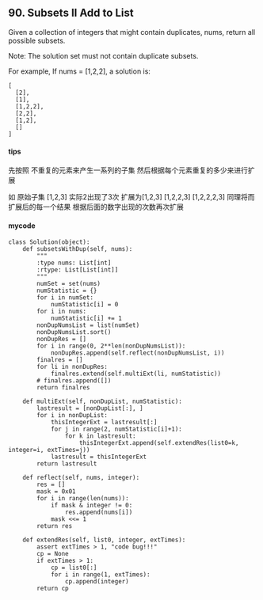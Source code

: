 ## 90. Subsets II Add to List

Given a collection of integers that might contain duplicates, nums, return all possible subsets.

Note: The solution set must not contain duplicate subsets.

For example,
If nums = [1,2,2], a solution is:


```
[
  [2],
  [1],
  [1,2,2],
  [2,2],
  [1,2],
  []
]
```

#### tips
先按照 不重复的元素来产生一系列的子集
然后根据每个元素重复的多少来进行扩展

如 
原始子集 [1,2,3]
实际2出现了3次
扩展为[1,2,3] [1,2,2,3] [1,2,2,2,3]
同理将而扩展后的每一个结果 根据后面的数字出现的次数再次扩展 

#### mycode
```
class Solution(object):
    def subsetsWithDup(self, nums):
        """
        :type nums: List[int]
        :rtype: List[List[int]]
        """
        numSet = set(nums)
        numStatistic = {}
        for i in numSet:
            numStatistic[i] = 0
        for i in nums:
            numStatistic[i] += 1
        nonDupNumsList = list(numSet)
        nonDupNumsList.sort()
        nonDupRes = []
        for i in range(0, 2**len(nonDupNumsList)):
            nonDupRes.append(self.reflect(nonDupNumsList, i))
        finalres = []
        for li in nonDupRes:
            finalres.extend(self.multiExt(li, numStatistic))
        # finalres.append([])
        return finalres

    def multiExt(self, nonDupList, numStatistic):
        lastresult = [nonDupList[:], ]
        for i in nonDupList:
            thisIntegerExt = lastresult[:]
            for j in range(2, numStatistic[i]+1):
                for k in lastresult:
                    thisIntegerExt.append(self.extendRes(list0=k, integer=i, extTimes=j))
            lastresult = thisIntegerExt
        return lastresult

    def reflect(self, nums, integer):
        res = []
        mask = 0x01
        for i in range(len(nums)):
            if mask & integer != 0:
                res.append(nums[i])
            mask <<= 1
        return res

    def extendRes(self, list0, integer, extTimes):
        assert extTimes > 1, "code bug!!!"
        cp = None
        if extTimes > 1:
            cp = list0[:]
            for i in range(1, extTimes):
                cp.append(integer)
        return cp
```
